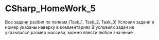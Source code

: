 # CSharp_HomeWork_5
Все задачи разбил по папкам (Task_1, Task_2, Task_3)
Условия задачи и номер указаны наверху в комментариях
В условиях задач не указывался размер массива, можно ввести любое значение
